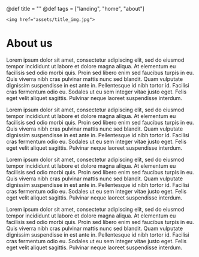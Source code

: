 @def title = ""
@def tags = ["landing", "home", "about"]

~~~
<img href="assets/title_img.jpg">
~~~
# About us
Lorem ipsum dolor sit amet, consectetur adipiscing elit, sed do eiusmod tempor incididunt ut labore et dolore magna aliqua. At elementum eu facilisis sed odio morbi quis. Proin sed libero enim sed faucibus turpis in eu. Quis viverra nibh cras pulvinar mattis nunc sed blandit. Quam vulputate dignissim suspendisse in est ante in. Pellentesque id nibh tortor id. Facilisi cras fermentum odio eu. Sodales ut eu sem integer vitae justo eget. Felis eget velit aliquet sagittis. Pulvinar neque laoreet suspendisse interdum.

Lorem ipsum dolor sit amet, consectetur adipiscing elit, sed do eiusmod tempor incididunt ut labore et dolore magna aliqua. At elementum eu facilisis sed odio morbi quis. Proin sed libero enim sed faucibus turpis in eu. Quis viverra nibh cras pulvinar mattis nunc sed blandit. Quam vulputate dignissim suspendisse in est ante in. Pellentesque id nibh tortor id. Facilisi cras fermentum odio eu. Sodales ut eu sem integer vitae justo eget. Felis eget velit aliquet sagittis. Pulvinar neque laoreet suspendisse interdum.

Lorem ipsum dolor sit amet, consectetur adipiscing elit, sed do eiusmod tempor incididunt ut labore et dolore magna aliqua. At elementum eu facilisis sed odio morbi quis. Proin sed libero enim sed faucibus turpis in eu. Quis viverra nibh cras pulvinar mattis nunc sed blandit. Quam vulputate dignissim suspendisse in est ante in. Pellentesque id nibh tortor id. Facilisi cras fermentum odio eu. Sodales ut eu sem integer vitae justo eget. Felis eget velit aliquet sagittis. Pulvinar neque laoreet suspendisse interdum.

Lorem ipsum dolor sit amet, consectetur adipiscing elit, sed do eiusmod tempor incididunt ut labore et dolore magna aliqua. At elementum eu facilisis sed odio morbi quis. Proin sed libero enim sed faucibus turpis in eu. Quis viverra nibh cras pulvinar mattis nunc sed blandit. Quam vulputate dignissim suspendisse in est ante in. Pellentesque id nibh tortor id. Facilisi cras fermentum odio eu. Sodales ut eu sem integer vitae justo eget. Felis eget velit aliquet sagittis. Pulvinar neque laoreet suspendisse interdum.
